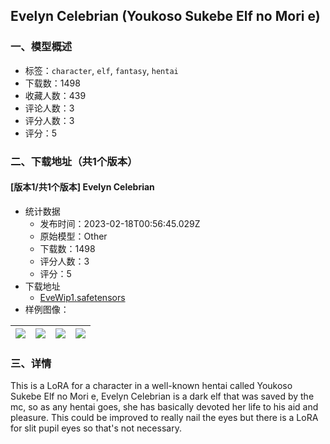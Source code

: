 ## Evelyn Celebrian (Youkoso Sukebe Elf no Mori e)
### 一、模型概述

- 标签：`character`, `elf`, `fantasy`, `hentai`
- 下载数：1498
- 收藏人数：439
- 评论人数：3
- 评分人数：3
- 评分：5

### 二、下载地址（共1个版本）

#### [版本1/共1个版本] Evelyn Celebrian

- 统计数据
  - 发布时间：2023-02-18T00:56:45.029Z
  - 原始模型：Other
  - 下载数：1498
  - 评分人数：3
  - 评分：5
- 下载地址
  - [EveWip1.safetensors](https://civitai.com/api/download/models/11915)
- 样例图像：

| <img src="https://image.civitai.com/xG1nkqKTMzGDvpLrqFT7WA/6578ba5f-1e92-4c0d-71be-fa4bb87ffc00/width=450/113909.jpeg" /> | <img src="https://image.civitai.com/xG1nkqKTMzGDvpLrqFT7WA/8b5c3f87-f5d2-413a-e751-bbd643c50c00/width=450/113915.jpeg" /> | <img src="https://image.civitai.com/xG1nkqKTMzGDvpLrqFT7WA/52f6ccd8-e850-4760-b007-08374b9c1600/width=450/113914.jpeg" /> | <img src="https://image.civitai.com/xG1nkqKTMzGDvpLrqFT7WA/9f8894fd-ccb4-490f-b5ce-4370e0b42100/width=450/113912.jpeg" /> |
| ---- | ---- | ---- | ---- |


### 三、详情
<p>This is a LoRA for a character in a well-known hentai called Youkoso Sukebe Elf no Mori e, Evelyn Celebrian is a dark elf that was saved by the mc, so as any hentai goes, she has basically devoted her life to his aid and pleasure. This could be improved to really nail the eyes but there is a LoRA for slit pupil eyes so that's not necessary.</p>